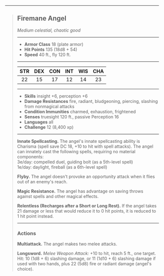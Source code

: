 ***
> ## Firemane Angel
> *Medium celestial, chaotic good*
> 
> ***
> 
> - **Armor Class** 18 (plate armor)
> - **Hit Points** 135 (18d8 + 54)
> - **Speed** 40 ft., fly 120 ft.
> 
> ***
> 
> |STR|DEX|CON|INT|WIS|CHA|
> |:---:|:---:|:---:|:---:|:---:|:---:|
> |22|15|17|12|14|23|
> 
> ***
> 
> - **Skills** insight +6, perception +6
> - **Damage Resistances** fire, radiant, bludgeoning, piercing, slashing from nonmagical attacks
> - **Condition Immunities** charmed, exhaustion, frightened
> - **Senses** truesight 120 ft., passive Perception 16
> - **Languages** all
> - **Challenge** 12 (8,400 xp)
> 
> ***
> 
> **Innate Spellcasting.** The angel's innate spellcasting ability is Charisma (spell save DC 18, +10 to hit with spell attacks). The angel can innately cast the following spells, requiring no material components:  
> 3e/day: compelled duel, guiding bolt (as a 5th-level spell)  
> 1e/day: daylight, fireball (as a 6th-level spell)
> 
> **Flyby.** The angel doesn't provoke an opportunity attack when it flies out of an enemy's reach.
> 
> **Magic Resistance.** The angel has advantage on saving throws against spells and other magical effects.
> 
> **Relentless (Recharges after a Short or Long Rest).** If the angel takes 21 damage or less that would reduce it to 0 hit points, it is reduced to 1 hit point instead.
> 
> ***
> 
> ### Actions
> **Multiattack.** The angel makes two melee attacks.
> 
> **Longsword.** *Melee Weapon Attack:* +10 to hit, reach 5 ft., one target. Hit: 10 (1d8 + 6) slashing damage, or 11 (1d10 + 6) slashing damage if used with two hands, plus 22 (5d8) fire or radiant damage (angel's choice).